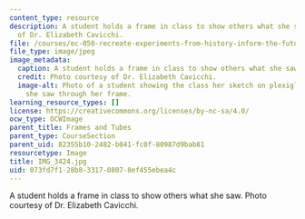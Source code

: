 ```yaml
---
content_type: resource
description: A student holds a frame in class to show others what she saw. Photo courtesy
  of Dr. Elizabeth Cavicchi.
file: /courses/ec-050-recreate-experiments-from-history-inform-the-future-from-the-past-galileo-january-iap-2010/073fd7f128b8331708078ef455ebea4c_IMG_3424.jpg
file_type: image/jpeg
image_metadata:
  caption: A student holds a frame in class to show others what she saw.
  credit: Photo courtesy of Dr. Elizabeth Cavicchi.
  image-alt: Photo of a student showing the class her sketch on plexiglass of what
    she saw through her frame.
learning_resource_types: []
license: https://creativecommons.org/licenses/by-nc-sa/4.0/
ocw_type: OCWImage
parent_title: Frames and Tubes
parent_type: CourseSection
parent_uid: 82355b10-2482-b041-fc0f-80987d9bab81
resourcetype: Image
title: IMG_3424.jpg
uid: 073fd7f1-28b8-3317-0807-8ef455ebea4c
---
```

A student holds a frame in class to show others what she saw. Photo courtesy of Dr. Elizabeth Cavicchi.